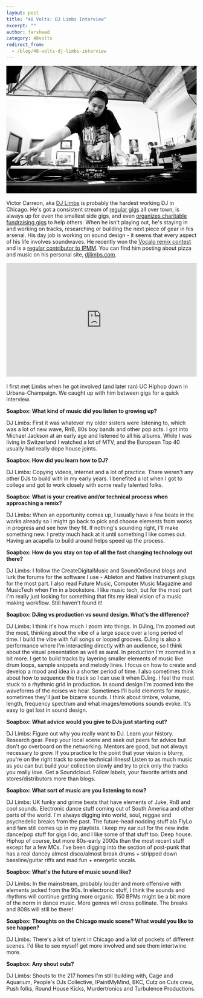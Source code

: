 ```yaml
---
layout: post
title: "48 Volts: DJ Limbs Interview"
excerpt: ""
author: farsheed
category: 48volts
redirect_from:
  - /blog/48-volts-dj-limbs-interview
---
```


![](files/djlimbs.jpg)

Victor Carreon, aka [DJ Limbs](https://soundcloud.com/djlimbs) is probably the hardest working DJ in Chicago. He's got a consistent stream of [regular gigs](http://facebook.com/djlimbs) all over town, is always up for even the smallest side gigs, and even [organizes charitable fundraising gigs](http://mitw-chi.tumblr.com/) to help others. When he isn't playing out, he's staying in and working on tracks, researching or building the next piece of gear in his arsenal.  His day job is working on sound design - it seems that every aspect of his life involves soundwaves. He recently won the [Vocalo remix contest](http://soundcloud.com/djlimbs/dj-limbs-vocalo-competition) and is a [regular contributor to IPMM](http://ipaintmymind.org/ipmm-dj-series/ipmm-dj-series-episode-2-dj-limbs/). You can find him posting about pizza and music on his personal site, [djlimbs.com](http://djlimbs.com/).

<iframe width="100%" height="300" scrolling="no" frameborder="no" allow="autoplay" src="https://w.soundcloud.com/player/?url=https%3A//api.soundcloud.com/playlists/369070049&amp;color=%23ff5500&amp;auto_play=false&amp;hide_related=false&amp;show_comments=true&amp;show_user=true&amp;show_reposts=false&amp;show_teaser=true&amp;visual=true"></iframe>

I first met Limbs when he got involved (and later ran) UC Hiphop down in Urbana-Champaign. We caught up with him between gigs for a quick interview.

**Soapbox: What kind of music did you listen to growing up?**

DJ Limbs: First it was whatever my older sisters were listening to, which was a lot of new wave, RnB, 80s boy bands and other pop acts. I got into Michael Jackson at an early age and listened to all his albums. While I was living in Switzerland I watched a lot of MTV, and the European Top 40 usually had really dope house joints.

**Soapbox: How did you learn how to DJ?**

DJ Limbs: Copying videos, internet and a lot of practice. There weren't any other DJs to build with in my early years. I benefited a lot when I got to college and got to work closely with some really talented folks.

**Soapbox: What is your creative and/or technical process when approaching a remix?**

DJ Limbs: When an opportunity comes up, I usually have a few beats in the works already so I might go back to pick and choose elements from works in progress and see how they fit. If nothing's sounding right, I'll make something new. I pretty much hack at it until something I like comes out. Having an acapella to build around helps speed up the process.

**Soapbox: How do you stay on top of all the fast changing technology out there?**

DJ Limbs: I follow the CreateDigitalMusic and SoundOnSound blogs and lurk the forums for the software I use - Ableton and Native Instrument plugs for the most part. I also read Future Music, Computer Music Magazine and MusicTech when I'm in a bookstore. I like music tech, but for the most part I'm really just looking for something that fits my ideal vision of a music making workflow. Still haven't found it!

**Soapbox: DJing vs production vs sound design. What's the difference?**

DJ Limbs: I think it's how much I zoom into things. In DJing, I'm zoomed out the most, thinking about the vibe of a large space over a long period of time. I build the vibe with full songs or looped grooves. DJing is also a performance where I'm interacting directly with an audience, so I think about the visual presentation as well as aural. In production I'm zoomed in a bit more. I get to build tracks by layering smaller elements of music like drum loops, sample snippets and melody lines. I focus on how to create and develop a mood and idea in a shorter period of time. I also sometimes think about how to sequence the track so I can use it when DJing. I feel the most stuck to a rhythmic grid in production. In sound design I'm zoomed into the waveforms of the noises we hear. Sometimes I'll build elements for music, sometimes they'll just be bizarre sounds. I think about timbre, volume, length, frequency spectrum and what images/emotions sounds evoke. It's easy to get lost in sound design.

**Soapbox: What advice would you give to DJs just starting out?**

DJ Limbs: Figure out why you really want to DJ. Learn your history. Research gear. Peep your local scene and seek out peers for advice but don't go overboard on the networking. Mentors are good, but not always necessary to grow. If you practice to the point that your vision is blurry, you're on the right track to some technical illness! Listen to as much music as you can but build your collection slowly and try to pick only the tracks you really love. Get a Soundcloud. Follow labels, your favorite artists and stores/distributors more than blogs.

**Soapbox: What sort of music are you listening to now?**

DJ Limbs: UK funky and grime beats that have elements of Juke, RnB and cool sounds. Electronic dance stuff coming out of South America and other parts of the world. I'm always digging into world, soul, reggae and psychedelic breaks from the past. The future-head nodding stuff ala FlyLo and fam still comes up in my playlists. I keep my ear out for the new indie dance/pop stuff for gigs I do, and I like some of that stuff too. Deep house. Hiphop of course, but more 80s-early 2000s than the most recent stuff except for a few MCs. I've been digging into the section of post-punk that has a real dancey almost disco/almost break drums + stripped down bassline/guitar riffs and mad fun + energetic vocals.

**Soapbox: What's the future of music sound like?**

DJ Limbs: In the mainstream, probably louder and more offensive with elements jacked from the 90s. In electronic stuff, I think the sounds and rhythms will continue getting more organic. 150 BPMs might be a bit more of the norm in dance music. More genres will cross pollinate. The breaks and 808s will still be there!

**Soapbox: Thoughts on the Chicago music scene? What would you like to see happen?**

DJ Limbs: There's a lot of talent in Chicago and a lot of pockets of different scenes. I'd like to see myself get more involved and see them intertwine more.

**Soapbox: Any shout outs?**

DJ Limbs: Shouts to the 217 homes I'm still building with, Cage and Aquarium, People's DJs Collective, IPaintMyMind, BKC, Cutz on Cuts crew, Push folks, Round House Kicks, Murdertronics and Turbulence Productions.